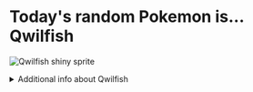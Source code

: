 # Today's random Pokemon is... Qwilfish

![Qwilfish shiny sprite](https://raw.githubusercontent.com/PokeAPI/sprites/master/sprites/pokemon/shiny/211.png)

<details>
<summary>Additional info about Qwilfish</summary>

| srpite type | image |
|------|------|
| back_default | ![Qwilfish back_default sprite](https://raw.githubusercontent.com/PokeAPI/sprites/master/sprites/pokemon/back/211.png) |
| back_shiny | ![Qwilfish back_shiny sprite](https://raw.githubusercontent.com/PokeAPI/sprites/master/sprites/pokemon/back/shiny/211.png) |
| front_default | ![Qwilfish front_default sprite](https://raw.githubusercontent.com/PokeAPI/sprites/master/sprites/pokemon/211.png) | </details>